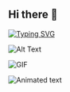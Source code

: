 ## Hi there 👋

[![Typing SVG](https://readme-typing-svg.demolab.com?font=&weight=900&size=48&letterSpacing=.2rem;&pause=1000&center=true&vCenter=true&random=true&width=1200&height=400&lines=Let's+Jump+Innn;Data+Science+Inspiration)](https://git.io/typing-svg)

![Alt Text]([https://media.giphy.com/media/Ju7l5y9osyymQ/giphy.gif](https://giphy.com/embed/R8a0AMqPqqXSJACEzj))

![GIF](https://media.giphy.com/media/R8a0AMqPqqXSJACEzj/giphy.gif)

![Animated text](https://typograssy.deno.dev/api?text=Tran%20Khoi%20Nguyen%20&l0=ffffff&l1=ce80ea&l2=bf45af&l3=720a8f&l4=9b1cca&frame=8b18c9&speed=250&comment=Let's%20road%20road%20road%20the%20road)

